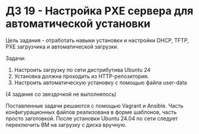 # ДЗ 19 - Настройка PXE сервера для автоматической установки

Цель задания - отработать навыки установки и настройки DHCP, TFTP, PXE загрузчика и автоматической загрузки.

Задачи:
1. Настроить загрузку по сети дистрибутива Ubuntu 24
2. Установка должна проходить из HTTP-репозитория.
3. Настроить автоматическую установку c помощью файла user-data

(4 задание со звездочкой не выполнялось)

Поставленные задачи решаются с помощью Vagrant и Ansible. Часть конфигурационных файлов реализована в форме шаблонов, часть просто заготовкой. После установки Ubuntu 24.04 по сети следует переключить ВМ на загрузку с диска вручную.



